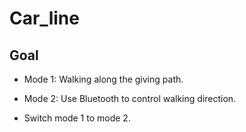 <h1>Car_line</h1>

<h2>Goal</h2>

<ul><li>Mode 1: Walking along the giving path.</li></ul>
<ul><li>Mode 2: Use Bluetooth to control walking direction.</li></ul>
<ul><li>Switch mode 1 to mode 2.</li></ul>
